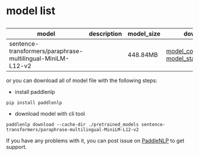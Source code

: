 #  model list

##  

| model  | description | model_size  | download         |
| --- | --- | --- | --- |
|sentence-transformers/paraphrase-multilingual-MiniLM-L12-v2|  | 448.84MB | [model_config.json](https://bj.bcebos.com/paddlenlp/models/community/sentence-transformers/paraphrase-multilingual-MiniLM-L12-v2/model_config.json)<br>[model_state.pdparams](https://bj.bcebos.com/paddlenlp/models/community/sentence-transformers/paraphrase-multilingual-MiniLM-L12-v2/model_state.pdparams) |

or you can download all of model file with the following steps:

* install paddlenlp

```shell
pip install paddlenlp
```

* download model with cli tool

```shell
paddlenlp download --cache-dir ./pretrained_models sentence-transformers/paraphrase-multilingual-MiniLM-L12-v2
```

If you have any problems with it, you can post issue on [PaddleNLP](https://github.com/PaddlePaddle/PaddleNLP) to get support.

